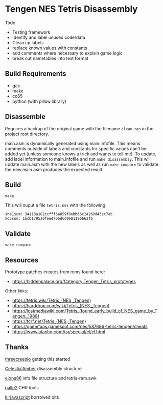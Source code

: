 # Tengen NES Tetris Disassembly

Todo:
* Testing framework
* Identify and label unused code/data
* Clean up labels
* replace known values with constants
* add comments where necessary to explain game logic
* break out nametables into text format


## Build Requirements

* gcc
* make
* cc65
* python (with pillow library)

## Disassemble

Requires a backup of the original game with the filename `clean.nes` in the project root directory.

main.asm is dynamically generated using main.infofile.  This means comments outside of labels and constants for specific values can't be added yet (unless someone knows a trick and wants to tell me).  To update, add label information to main.infofile and run `make disassembly`.  This will update main.asm with the new labels as well as run `make compare` to validate the new main.asm produces the expected result.

## Build

`make`

This will ouput a file `tetris.nes` with the following:

```
sha1sum: 34113a102ccfff6a859f8ebb66c24260d43ec7ab
md5sum: 1bcb1795a0feed766d6d0681196662fb
```

## Validate

`make compare`

## Resources

Prototype patches creates from roms found here:
* https://hiddenpalace.org/Category:Tengen_Tetris_prototypes

Other links:

* https://tetris.wiki/Tetris_(NES,_Tengen)
* https://harddrop.com/wiki/Tetris_(NES,_Tengen)
* https://lostmediawiki.com/Tetris_(found_early_build_of_NES_game_by_Tengen;_1988)
* https://tcrf.net/Tetris_(NES,_Tengen)
* https://gamefaqs.gamespot.com/nes/587696-tetris-tengen/cheats
* https://www.atarihq.com/tsr/special/el/el.html


## Thanks
[threecreepio](https://github.com/threecreepio/da65ify) getting this started

[CelestialAmber](https://github.com/CelestialAmber/TetrisNESDisasm) disassembly structure

[ejona86](https://github.com/ejona86/taus) info file structure and tetris-ram.awk

[qalle2](https://github.com/qalle2/nes-util) CHR tools

[kirjavascript](https://github.com/kirjavascript/TetrisGYM) borrowed bits
